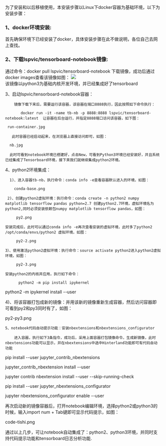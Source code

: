 为了安装和以后移植使用，本安装步骤以Linux下docker容器为基础环境，以下为安装步骤：
### 1、docker环境安装:
   首先确保环境下已经安装了docker，具体安装步骤在此不做说明，各位自己去网上查找。
### 2、下载lspvic/tensorboard-notebook镜像:
   通过命令：docker pull lspvic/tensorboard-notebook 下载镜像，成功后通过docker images查看该镜像如图：
   <img  src="./imgs/vgg-1-1.jpg"><br>该镜像以python3为基础内核开发环境，并已经集成好了tensorboard

   3、启动lspvic/tensorboard-notebook容器：

        镜像下载下来后，需要运行该容器，该容器在端口8888执行，因此按照如下命令执行：

           docker run -it -name tb-nb -p 8888:8888 lspvic/tensorboard-notebook:latest  让容器在后台运行，并指定8888端口访问该容器，如下图：

     run-container.jpg

       此时容器已经启动起来，在浏览器上直接访问即可，如图：

      nb.jpg

      此时可看到notebook环境已搭建好，点击New，可看到Python3环境已经安装好，并且系统已经集成了Tensorboard环境，接下来我们就继续集成python2环境。

   4、python2环境集成：

      1)、进入容器tb-nb，执行命令：conda info -e查看容器默认进入的环境，如图：

        conda-base.png

     2)、创建python2虚拟环境：执行命令：conda create -n python2 numpy matplotlib tensorflow pandas python=2.7 创建python2.7环境，虚拟环境名为python2,同时必须安装依赖包numpy matplotlib tensorflow pandas，如图：

         py2.png

    安装完成后，此时可以通过conda info -e再次查看安装的虚拟环境，此时多了python2     /opt/conda/envs/python2 虚拟环境，如图：

         py2-2.png

    3）、使用激活python2虚拟环境：执行命令：source activate python2进入python2虚拟环境，如图：

         py2-3.png

    安装python2的内核并应用，执行如下命令：

          python2 -m pip install ipykernel

   python2 -m ipykernel install --user

4)、将该容器打包成新的镜像：并用该新的镜像重新生成容器，然后访问容器即可看到py2和py3同时有了，如图：

py2-py3.png

    5、notebook代码自动提示功能：安装nbextensions和nbextensions_configurator

        进入容器，执行如下3条指令，成功后，采用上面容器打包镜像命令，生成新镜像，此时nbextensions功能可以显示，并在nbextensions中选中Hinterland功能即可有代码自动功能

pip install --user jupyter_contrib_nbextensions

jupyter_contrib_nbextension install --user

jupyter contrib nbextension install --user --skip-running-check

 

pip install --user jupyter_nbextensions_configurator

  jupyter nbextensions_configurator enable --user

  再次启动新的镜像容器后，打开notebook编辑环境，选择python2或python3的时候，输入import num + Tab键即可显示代码提示，如图：

  code-tishi.png





通过以上几步，可让notebook自动集成了：python2、python3环境，并同时支持代码提示功能和tensorboard日志分析功能.

